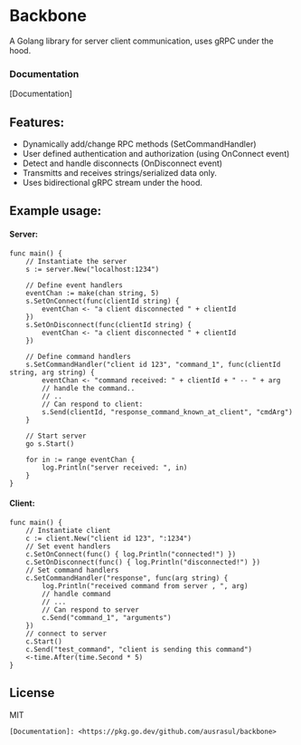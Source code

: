 # Backbone
A Golang library for server client communication, uses gRPC under the hood.
### Documentation
[Documentation]

## Features:
- Dynamically add/change RPC methods (SetCommandHandler)
- User defined authentication and authorization (using OnConnect event)
- Detect and handle disconnects (OnDisconnect event)
- Transmitts and receives strings/serialized data only.
- Uses bidirectional gRPC stream under the hood.

## Example usage:

#### Server:
```golang
func main() {
    // Instantiate the server
    s := server.New("localhost:1234")

    // Define event handlers
    eventChan := make(chan string, 5)
    s.SetOnConnect(func(clientId string) {
        eventChan <- "a client disconnected " + clientId
    })
    s.SetOnDisconnect(func(clientId string) {
        eventChan <- "a client disconnected " + clientId
    })
    
    // Define command handlers
    s.SetCommandHandler("client id 123", "command_1", func(clientId string, arg string) {
        eventChan <- "command received: " + clientId + " -- " + arg
        // handle the command..
        // ..
        // Can respond to client:
        s.Send(clientId, "response_command_known_at_client", "cmdArg")
    }
    
    // Start server
    go s.Start()

    for in := range eventChan {
        log.Println("server received: ", in)
    }
}
```

#### Client:
```golang
func main() {
    // Instantiate client
    c := client.New("client id 123", ":1234")
    // Set event handlers
    c.SetOnConnect(func() { log.Println("connected!") })
    c.SetOnDisconnect(func() { log.Println("disconnected!") })
    // Set command handlers
    c.SetCommandHandler("response", func(arg string) {
        log.Println("received command from server , ", arg)
        // handle command
        // ...
        // Can respond to server
        c.Send("command_1", "arguments")
    })
    // connect to server
    c.Start()
    c.Send("test_command", "client is sending this command")
    <-time.After(time.Second * 5)
}
```

## License

MIT

[//]: #

    [Documentation]: <https://pkg.go.dev/github.com/ausrasul/backbone>
